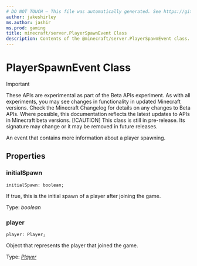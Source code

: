 ```yaml
---
# DO NOT TOUCH — This file was automatically generated. See https://github.com/mojang/minecraftapidocsgenerator to modify descriptions, examples, etc.
author: jakeshirley
ms.author: jashir
ms.prod: gaming
title: minecraft/server.PlayerSpawnEvent Class
description: Contents of the @minecraft/server.PlayerSpawnEvent class.
---
```

# PlayerSpawnEvent Class
>[!IMPORTANT]
>These APIs are experimental as part of the Beta APIs experiment. As with all experiments, you may see changes in functionality in updated Minecraft versions. Check the Minecraft Changelog for details on any changes to Beta APIs. Where possible, this documentation reflects the latest updates to APIs in Minecraft beta versions.
> [!CAUTION]
> This class is still in pre-release.  Its signature may change or it may be removed in future releases.

An event that contains more information about a player spawning.

## Properties

### **initialSpawn**
`initialSpawn: boolean;`

If true, this is the initial spawn of a player after joining the game.

Type: *boolean*

### **player**
`player: Player;`

Object that represents the player that joined the game.

Type: [*Player*](Player.md)
